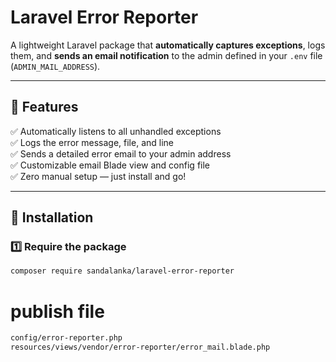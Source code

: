 # Laravel Error Reporter

A lightweight Laravel package that **automatically captures exceptions**, logs them, and **sends an email notification** to the admin defined in your `.env` file (`ADMIN_MAIL_ADDRESS`).

---

## 🚀 Features

✅ Automatically listens to all unhandled exceptions  
✅ Logs the error message, file, and line  
✅ Sends a detailed error email to your admin address  
✅ Customizable email Blade view and config file  
✅ Zero manual setup — just install and go!  

---

## 🧱 Installation

### 1️⃣ Require the package

```bash
composer require sandalanka/laravel-error-reporter
```````
# publish file
```bash
config/error-reporter.php
resources/views/vendor/error-reporter/error_mail.blade.php
``````````

